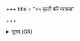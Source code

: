 +++
title = "०५ बृहती परि मात्राया"

+++
<details><summary>मूलम् (GR)</summary>

बृहती परि मात्राया  
मातुर् मात्राधि निर्मिता ।  
माया हि जज्ञे मायाया  
मायाया मातली परि ॥
</details>